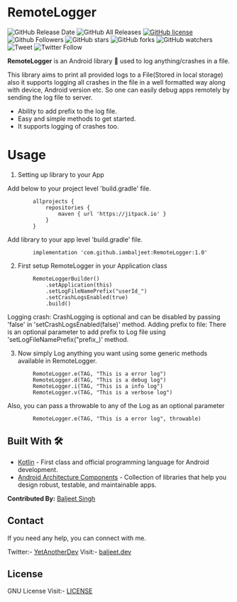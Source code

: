 # RemoteLogger
![GitHub Release Date](https://img.shields.io/github/release-date/iambaljeet/RemoteLogger)
![GitHub All Releases](https://img.shields.io/github/downloads/iambaljeet/RemoteLogger/total)
[![GitHub license](https://img.shields.io/github/license/iambaljeet/Covid19Tracker)](LICENSE)
![Github Followers](https://img.shields.io/github/followers/iambaljeet?label=Follow&style=social)
![GitHub stars](https://img.shields.io/github/stars/iambaljeet/RemoteLogger)
![GitHub forks](https://img.shields.io/github/forks/iambaljeet/RemoteLogger)
![GitHub watchers](https://img.shields.io/github/watchers/iambaljeet/RemoteLogger?style=social)
![Tweet](	https://img.shields.io/twitter/url?url=https%3A%2F%2Fgithub.com%2Fiambaljeet%2FRemoteLogger)
![Twitter Follow](https://img.shields.io/twitter/follow/yetanotherdev_?label=Follow&style=social)

**RemoteLogger** is an Android library 📱 used to log anything/crashes in a file.

This library aims to print all provided logs to a File(Stored in local storage) also it supports logging all crashes in the file in a well formatted way along with device, Android version etc. So one can easily debug apps remotely by sending the log file to server.
- Ability to add prefix to the log file. 
- Easy and simple methods to get started.
- It supports logging of crashes too.

# Usage
1. Setting up library to your App

Add below to your project level 'build.gradle' file.
```
        allprojects {
            repositories {
                maven { url 'https://jitpack.io' }
            }
        }
```
Add library to your app level 'build.gradle' file.
```
        implementation 'com.github.iambaljeet:RemoteLogger:1.0'
```

2. First setup RemoteLogger in your Application class
```
        RemoteLoggerBuilder()
            .setApplication(this)
            .setLogFileNamePrefix("userId_")
            .setCrashLogsEnabled(true)
            .build()
```

Logging crash: CrashLogging is optional and can be disabled by passing 'false' in 'setCrashLogsEnabled(false)' method.
Adding prefix to file: There is an optional parameter to add prefix to Log file using 'setLogFileNamePrefix("prefix_)' method.

3. Now simply Log anything you want using some generic methods available in RemoteLogger.
```
        RemoteLogger.e(TAG, "This is a error log")
        RemoteLogger.d(TAG, "This is a debug log")
        RemoteLogger.i(TAG, "This is a info log")
        RemoteLogger.v(TAG, "This is a verbose log")
```

Also, you can pass a throwable to any of the Log as an optional parameter
```
        RemoteLogger.e(TAG, "This is a error log", throwable)
```

## Built With 🛠
- [Kotlin](https://kotlinlang.org/) - First class and official programming language for Android development.
- [Android Architecture Components](https://developer.android.com/topic/libraries/architecture) - Collection of libraries that help you design robust, testable, and maintainable apps.

**Contributed By:** [Baljeet Singh](https://github.com/iambaljeet/)

## Contact
If you need any help, you can connect with me.

Twitter:- [YetAnotherDev](https://twitter.com/yetanotherdev_)
Visit:- [baljeet.dev](https://baljeet.dev)

## License

GNU License Visit:- [LICENSE](https://github.com/iambaljeet/RemoteLogger/blob/master/LICENSE)
